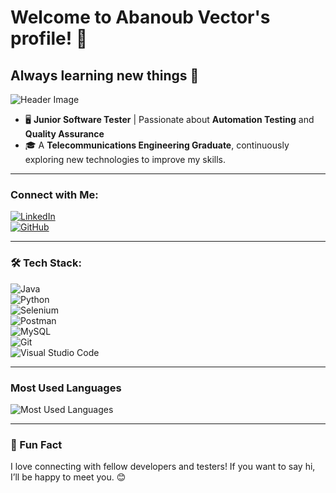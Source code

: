 # Welcome to Abanoub Vector's profile! 👋  
## Always learning new things 🌟  

![Header Image](https://user-images.githubusercontent.com/your-image-link.png) <!-- Replace with your image link -->

- 🖥️ **Junior Software Tester** | Passionate about **Automation Testing** and **Quality Assurance**  
- 🎓 A **Telecommunications Engineering Graduate**, continuously exploring new technologies to improve my skills.  

---

### Connect with Me:  
[![LinkedIn](https://img.shields.io/badge/LinkedIn-blue?logo=linkedin&logoColor=white)](https://www.linkedin.com/in/abanoub-vector-samy-b196ab29b/)  
[![GitHub](https://img.shields.io/badge/GitHub-black?logo=github&logoColor=white)](https://github.com/abanoubvector)  

---

### 🛠️ Tech Stack:  
![Java](https://img.shields.io/badge/Java-ff5733?logo=java&logoColor=white)  
![Python](https://img.shields.io/badge/Python-306998?logo=python&logoColor=white)  
![Selenium](https://img.shields.io/badge/Selenium-43b02a?logo=selenium&logoColor=white)  
![Postman](https://img.shields.io/badge/Postman-FF6C37?logo=postman&logoColor=white)  
![MySQL](https://img.shields.io/badge/MySQL-00618a?logo=mysql&logoColor=white)  
![Git](https://img.shields.io/badge/Git-F05032?logo=git&logoColor=white)  
![Visual Studio Code](https://img.shields.io/badge/VS_Code-007ACC?logo=visual-studio-code&logoColor=white)  

---

### Most Used Languages  
![Most Used Languages](https://github-readme-stats.vercel.app/api/top-langs/?username=abanoubvector&layout=compact&theme=radical)  

---

### 🎉 Fun Fact  
I love connecting with fellow developers and testers! If you want to say hi, I’ll be happy to meet you. 😊  

